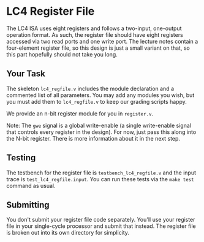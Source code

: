 # LC4 Register File

The LC4 ISA uses eight registers and follows a two-input, one-output
operation format. As such, the register file should have eight
registers accessed via two read ports and one write port. The lecture
notes contain a four-element register file, so this design is just a
small variant on that, so this part hopefully should not take you
long.

## Your Task

The skeleton `lc4_regfile.v` includes the module declaration and a
commented list of all parameters. You may add any modules you wish,
but you must add them to `lc4_regfile.v` to keep our grading scripts
happy.

We provide an n-bit register module for you in `register.v`.

Note: The `gwe` signal is a global write-enable (a single write-enable
signal that controls every register in the design). For now, just pass
this along into the N-bit register. There is more information about it
in the next step.

## Testing

The testbench for the register file is `testbench_lc4_regfile.v` and
the input trace is `test_lc4_regfile.input`. You can run these tests
via the `make test` command as usual.

## Submitting

You don't submit your register file code separately. You'll use your register file in your single-cycle processor and submit that instead. The register file is broken out into its own directory for simplicity.
